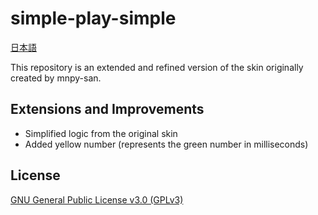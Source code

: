 # simple-play-simple

[日本語](./README_JP.md)

This repository is an extended and refined version of the skin originally created by mnpy-san.

## Extensions and Improvements
- Simplified logic from the original skin
- Added yellow number (represents the green number in milliseconds)

## License
[GNU General Public License v3.0 (GPLv3)](./LICENSE)
